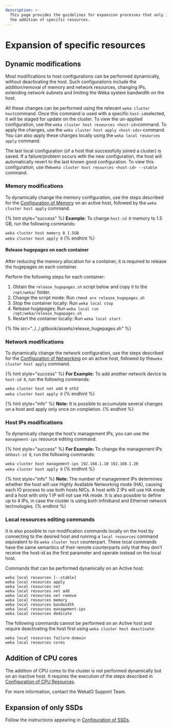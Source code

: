 ```yaml
---
description: >-
  This page provides the guidelines for expansion processes that only involve
  the addition of specific resources.
---
```


# Expansion of specific resources

## Dynamic modifications

Most modifications to host configurations can be performed dynamically, without deactivating the host. Such configurations include the addition/removal of memory and network resources, changing IPs, extending network subnets and limiting the Weka system bandwidth on the host.&#x20;

All these changes can be performed using the relevant `weka cluster host`command. Once this command is used with a specific `host-id`selected, it will be staged for update on the cluster. To view the un-applied configuration, use the `weka cluster host resources <host-id>`command. To apply the changes, use the `weka cluster host apply <host-ids>` command. You can also apply these changes locally using the `weka local resources apply` command.

The last local configuration (of a host that successfully joined a cluster) is saved. If a failure/problem occurs with the new configuration, the host will automatically revert to the last known good configuration. To view this configuration, use the`weka cluster host resources <host-id> --stable` command.&#x20;

### Memory modifications

To dynamically change the memory configuration, use the steps described for the [Configuration of Memory](../../install/bare-metal/using-cli.md#stage-10-configuration-of-memory-optional) on an active host, followed by the `weka cluster host apply` command.

{% hint style="success" %}
**Example:** To change `host-id 0` memory to 1.5 GB, run the following commands:

`weka cluster host memory 0 1.5GB`\
`weka cluster host apply 0`
{% endhint %}

#### Release hugepages on each container

After reducing the memory allocation for a container, it is required to release the hugepages on each container.

Perform the following steps for each container:

1. Obtain the `release_hugepages.sh` script below and copy it to the `/opt/weka/` folder.
2. Change the script mode: Run `chmod a+x release_hugepages.sh`
3. Stop the container locally: Run `weka local stop`
4. Release hugepages: Run `weka local run /opt/weka/release_hugepages.sh`
5. Restart the container locally: Run `weka local start`

{% file src="../../.gitbook/assets/release_hugepages.sh" %}

### Network modifications

To dynamically change the network configuration, use the steps described for the [Configuration of Networking](../../install/bare-metal/using-cli.md#stage-6-configuration-of-networking) on an active host, followed by the`weka cluster host apply` command.

{% hint style="success" %}
**For Example:** To add another network device to `host-id 0`, run the following commands:

`weka cluster host net add 0 eth2`\
`weka cluster host apply 0`
{% endhint %}

{% hint style="info" %}
**Note:** It is possible to accumulate several changes on a host and apply only once on completion.
{% endhint %}

### Host IPs modifications

To dynamically change the host's management IPs, you can use the `management-ips` resource editing command.&#x20;

{% hint style="success" %}
**For Example:** To change the management IPs on`host-id 0`, run the following commands:

`weka cluster host management-ips 192.168.1.10 192.168.1.20`\
`weka cluster host apply 0`
{% endhint %}

{% hint style="info" %}
**Note:** The number of management IPs determines whether the host will use Highly Available Networking mode (HA), causing each IO process to use both hosts NICs. A host with 2 IPs will use HA mode and a host with only 1 IP will not use HA mode. It is also possible to define up to 4 IPs, in case the cluster is using both Infiniband and Ethernet network technologies.
{% endhint %}

### Local resources editing commands

It is also possible to run modification commands locally on the host by connecting to the desired host and running a `local resources` command equivalent to its `weka cluster host` counterpart. These local commands have the same semantics of their remote counterparts only that they don't receive the host-id as the first parameter and operate instead on the local host.&#x20;

Commands that can be performed dynamically on an Active host:

`weka local resources [--stable]`\
`weka local resources apply`\
`weka local resources net`\
`weka local resources net add`\
`weka local resources net remove`\
`weka local resources memory`\
`weka local resources bandwidth`\
`weka local resources management-ips`\
`weka local resources dedicate`

The following commands cannot be performed on an Active host and require deactivating the host first using `weka cluster host deactivate`:

`weka local resources failure-domain`\
`weka local resources cores`

## Addition of CPU cores

The addition of CPU cores to the cluster is not performed dynamically but on an inactive host. It requires the execution of the steps described in [Configuration of CPU Resources](../../install/bare-metal/using-cli.md#stage-9-configuration-of-cpu-resources).&#x20;

For more information, contact the WekaIO Support Team.

## Expansion of only SSDs

Follow the instructions appearing in [Configuration of SSDs](../../install/bare-metal/using-cli.md#stage-6-configuration-of-ssds).

